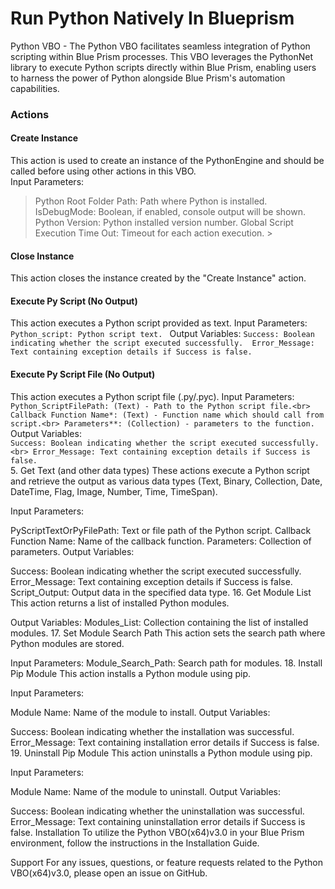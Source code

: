 # Run Python Natively In Blueprism #

Python VBO - The Python VBO facilitates seamless integration of Python scripting within Blue Prism processes. This VBO leverages the PythonNet library to execute Python scripts directly within Blue Prism, enabling users to harness the power of Python alongside Blue Prism's automation capabilities.

### Actions ###

#### Create Instance ####
This action is used to create an instance of the PythonEngine and should be called before using other actions in this VBO.<br>
Input Parameters: <br>
> Python Root Folder Path: Path where Python is installed. 
IsDebugMode: Boolean, if enabled, console output will be shown. 
Python Version: Python installed version number. Global Script Execution 
Time Out: Timeout for each action execution. >

#### Close Instance ####
This action closes the instance created by the "Create Instance" action.

#### Execute Py Script (No Output) ####
This action executes a Python script provided as text.
Input Parameters: 
`Python_script: Python script text. `
Output Variables:
`Success: Boolean indicating whether the script executed successfully. 
Error_Message: Text containing exception details if Success is false. `
#### Execute Py Script File (No Output) ####
This action executes a Python script file (.py/.pyc).
Input Parameters:
`Python_ScriptFilePath: (Text) - Path to the Python script file.<br>
Callback Function Name*: (Text) - Function name which should call from script.<br>
Parameters**: (Collection) - parameters to the function.`<br>
Output Variables:<br>
`Success: Boolean indicating whether the script executed successfully. <br>
Error_Message: Text containing exception details if Success is false. `<br>
5. Get Text (and other data types) 
These actions execute a Python script and retrieve the output as various data types (Text, Binary, Collection, Date, DateTime, Flag, Image, Number, Time, TimeSpan).

Input Parameters:

PyScriptTextOrPyFilePath: Text or file path of the Python script. Callback Function Name: Name of the callback function. Parameters: Collection of parameters. Output Variables:

Success: Boolean indicating whether the script executed successfully. Error_Message: Text containing exception details if Success is false. Script_Output: Output data in the specified data type. 16. Get Module List This action returns a list of installed Python modules.

Output Variables: Modules_List: Collection containing the list of installed modules. 17. Set Module Search Path This action sets the search path where Python modules are stored.

Input Parameters: Module_Search_Path: Search path for modules. 18. Install Pip Module This action installs a Python module using pip.

Input Parameters:

Module Name: Name of the module to install. Output Variables:

Success: Boolean indicating whether the installation was successful. Error_Message: Text containing installation error details if Success is false. 19. Uninstall Pip Module This action uninstalls a Python module using pip.

Input Parameters:

Module Name: Name of the module to uninstall. Output Variables:

Success: Boolean indicating whether the uninstallation was successful. Error_Message: Text containing uninstallation error details if Success is false. Installation To utilize the Python VBO(x64)v3.0 in your Blue Prism environment, follow the instructions in the Installation Guide.

Support For any issues, questions, or feature requests related to the Python VBO(x64)v3.0, please open an issue on GitHub.
